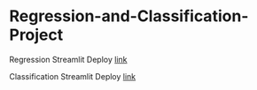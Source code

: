 ﻿# Regression-and-Classification-Project

Regression Streamlit Deploy [link](https://kira-1011-regression-scriptsenergy-consumption-dashboard-un6tb1.streamlit.app/)

Classification Streamlit Deploy [link](https://kira-1011-regressio-scriptsiris-classification-dashboard-hhm4vq.streamlit.app/)
